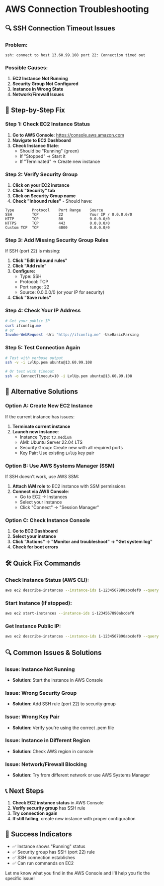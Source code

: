 # AWS Connection Troubleshooting

## 🔍 SSH Connection Timeout Issues

### **Problem:**
```
ssh: connect to host 13.60.99.108 port 22: Connection timed out
```

### **Possible Causes:**

1. **EC2 Instance Not Running**
2. **Security Group Not Configured**
3. **Instance in Wrong State**
4. **Network/Firewall Issues**

## 🚀 Step-by-Step Fix

### **Step 1: Check EC2 Instance Status**

1. **Go to AWS Console**: https://console.aws.amazon.com
2. **Navigate to EC2 Dashboard**
3. **Check Instance State**:
   - Should be "Running" (green)
   - If "Stopped" → Start it
   - If "Terminated" → Create new instance

### **Step 2: Verify Security Group**

1. **Click on your EC2 instance**
2. **Click "Security" tab**
3. **Click on Security Group name**
4. **Check "Inbound rules"** - Should have:

```
Type        Protocol    Port Range    Source
SSH         TCP         22            Your IP / 0.0.0.0/0
HTTP        TCP         80            0.0.0.0/0
HTTPS       TCP         443           0.0.0.0/0
Custom TCP  TCP         4000          0.0.0.0/0
```

### **Step 3: Add Missing Security Group Rules**

If SSH (port 22) is missing:

1. **Click "Edit inbound rules"**
2. **Click "Add rule"**
3. **Configure:**
   - Type: SSH
   - Protocol: TCP
   - Port range: 22
   - Source: 0.0.0.0/0 (or your IP for security)
4. **Click "Save rules"**

### **Step 4: Check Your IP Address**

```powershell
# Get your public IP
curl ifconfig.me
# or
Invoke-WebRequest -Uri "http://ifconfig.me" -UseBasicParsing
```

### **Step 5: Test Connection Again**

```bash
# Test with verbose output
ssh -v -i LvlUp.pem ubuntu@13.60.99.108

# Or test with timeout
ssh -o ConnectTimeout=10 -i LvlUp.pem ubuntu@13.60.99.108
```

## 🔧 Alternative Solutions

### **Option A: Create New EC2 Instance**

If the current instance has issues:

1. **Terminate current instance**
2. **Launch new instance**:
   - Instance Type: `t3.medium`
   - AMI: Ubuntu Server 22.04 LTS
   - Security Group: Create new with all required ports
   - Key Pair: Use existing `LvlUp` key pair

### **Option B: Use AWS Systems Manager (SSM)**

If SSH doesn't work, use AWS SSM:

1. **Attach IAM role** to EC2 instance with SSM permissions
2. **Connect via AWS Console**:
   - Go to EC2 → Instances
   - Select your instance
   - Click "Connect" → "Session Manager"

### **Option C: Check Instance Console**

1. **Go to EC2 Dashboard**
2. **Select your instance**
3. **Click "Actions" → "Monitor and troubleshoot" → "Get system log"**
4. **Check for boot errors**

## 🛠️ Quick Fix Commands

### **Check Instance Status (AWS CLI):**
```bash
aws ec2 describe-instances --instance-ids i-1234567890abcdef0 --query 'Reservations[0].Instances[0].State.Name'
```

### **Start Instance (if stopped):**
```bash
aws ec2 start-instances --instance-ids i-1234567890abcdef0
```

### **Get Instance Public IP:**
```bash
aws ec2 describe-instances --instance-ids i-1234567890abcdef0 --query 'Reservations[0].Instances[0].PublicIpAddress'
```

## 🔍 Common Issues & Solutions

### **Issue: Instance Not Running**
- **Solution**: Start the instance in AWS Console

### **Issue: Wrong Security Group**
- **Solution**: Add SSH rule (port 22) to security group

### **Issue: Wrong Key Pair**
- **Solution**: Verify you're using the correct .pem file

### **Issue: Instance in Different Region**
- **Solution**: Check AWS region in console

### **Issue: Network/Firewall Blocking**
- **Solution**: Try from different network or use AWS Systems Manager

## 📞 Next Steps

1. **Check EC2 instance status** in AWS Console
2. **Verify security group** has SSH rule
3. **Try connection again**
4. **If still failing**, create new instance with proper configuration

## 🎯 Success Indicators

- ✅ Instance shows "Running" status
- ✅ Security group has SSH (port 22) rule
- ✅ SSH connection establishes
- ✅ Can run commands on EC2

Let me know what you find in the AWS Console and I'll help you fix the specific issue! 